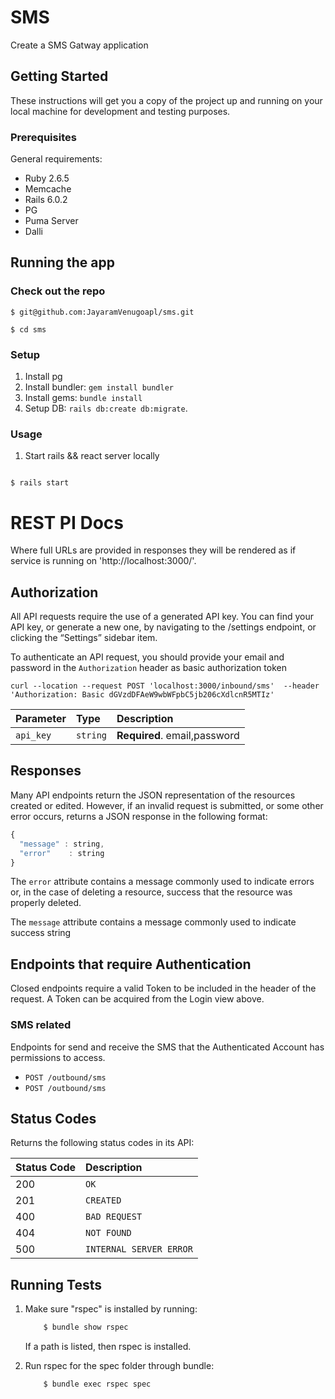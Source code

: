 # SMS

Create a SMS Gatway application

## Getting Started

These instructions will get you a copy of the project up and running on your local machine for development and testing purposes.

### Prerequisites

General requirements:

- Ruby 2.6.5
- Memcache
- Rails 6.0.2
- PG
- Puma Server
- Dalli

## Running the app

### Check out the repo

```
$ git@github.com:JayaramVenugoapl/sms.git
```

```
$ cd sms
```

### Setup

1. Install pg
2. Install bundler: `gem install bundler`
3. Install gems: `bundle install`
4. Setup DB: `rails db:create db:migrate`.

### Usage

1. Start rails && react server locally

```

$ rails start

```

# REST PI Docs

Where full URLs are provided in responses they will be rendered as if service
is running on 'http://localhost:3000/'.

## Authorization

All API requests require the use of a generated API key. You can find your API key, or generate a new one, by navigating to the /settings endpoint, or clicking the “Settings” sidebar item.

To authenticate an API request, you should provide your email and password in the `Authorization` header as basic authorization token

```
curl --location --request POST 'localhost:3000/inbound/sms'  --header 'Authorization: Basic dGVzdDFAeW9wbWFpbC5jb206cXdlcnR5MTIz'
```

| Parameter | Type     | Description                  |
| :-------- | :------- | :--------------------------- |
| `api_key` | `string` | **Required**. email,password |

## Responses

Many API endpoints return the JSON representation of the resources created or edited. However, if an invalid request is submitted, or some other error occurs, returns a JSON response in the following format:

```javascript
{
  "message" : string,
  "error"    : string
}
```

The `error` attribute contains a message commonly used to indicate errors or, in the case of deleting a resource, success that the resource was properly deleted.

The `message` attribute contains a message commonly used to indicate success string

## Endpoints that require Authentication

Closed endpoints require a valid Token to be included in the header of the
request. A Token can be acquired from the Login view above.

### SMS related

Endpoints for send and receive the SMS that the Authenticated Account has permissions to access.

- `POST /outbound/sms`
- `POST /outbound/sms`

## Status Codes

Returns the following status codes in its API:

| Status Code | Description             |
| :---------- | :---------------------- |
| 200         | `OK`                    |
| 201         | `CREATED`               |
| 400         | `BAD REQUEST`           |
| 404         | `NOT FOUND`             |
| 500         | `INTERNAL SERVER ERROR` |

## Running Tests

1. Make sure "rspec" is installed by running:

   ```sh
       $ bundle show rspec
   ```

   If a path is listed, then rspec is installed.

2. Run rspec for the spec folder through bundle:
   ```sh
       $ bundle exec rspec spec
   ```
